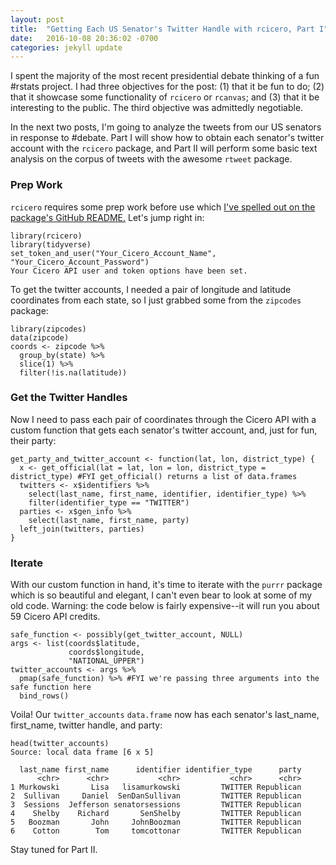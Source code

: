 ```yaml
---
layout: post
title:  "Getting Each US Senator's Twitter Handle with rcicero, Part I"
date:   2016-10-08 20:36:02 -0700
categories: jekyll update
---
```


I spent the majority of the most recent presidential debate thinking of a fun #rstats project. I had three objectives for the post:
(1) that it be fun to do; (2) that it showcase some functionality of `rcicero` or `rcanvas`; and (3) that it be interesting 
to the public. The third objective was admittedly negotiable.

In the next two posts, I'm going to analyze the tweets from our US senators in response to #debate. Part I will show how to obtain each
senator's twitter account with the `rcicero` package, and Part II will perform some basic text analysis on the corpus of tweets with the awesome `rtweet` package.

### Prep Work

`rcicero` requires some prep work before use which [I've spelled out on the package's GitHub README.](https://github.com/daranzolin/rcicero) Let's
jump right in:

```
library(rcicero)
library(tidyverse)
set_token_and_user("Your_Cicero_Account_Name", "Your_Cicero_Account_Password")
Your Cicero API user and token options have been set.
```

To get the twitter accounts, I needed a pair of longitude and latitude coordinates from each state, so I just grabbed 
some from the `zipcodes` package:

```
library(zipcodes)
data(zipcode)
coords <- zipcode %>% 
  group_by(state) %>% 
  slice(1) %>% 
  filter(!is.na(latitude))
```

### Get the Twitter Handles 

Now I need to pass each pair of coordinates through the Cicero API with a custom function that gets each senator's twitter account, and,
just for fun, their party:

```
get_party_and_twitter_account <- function(lat, lon, district_type) {
  x <- get_official(lat = lat, lon = lon, district_type = district_type) #FYI get_official() returns a list of data.frames
  twitters <- x$identifiers %>% 
    select(last_name, first_name, identifier, identifier_type) %>% 
    filter(identifier_type == "TWITTER")
  parties <- x$gen_info %>% 
    select(last_name, first_name, party)
  left_join(twitters, parties)
}
```

### Iterate

With our custom function in hand, it's time to iterate with the `purrr` package which is so beautiful and elegant, I can't even bear to look at some of my old code. Warning: the code below is fairly expensive--it will run you about 59 Cicero API credits. 

```
safe_function <- possibly(get_twitter_account, NULL)
args <- list(coords$latitude,
             coords$longitude,
             "NATIONAL_UPPER")
twitter_accounts <- args %>% 
  pmap(safe_function) %>% #FYI we're passing three arguments into the safe function here
  bind_rows()
```

Voila! Our `twitter_accounts` `data.frame` now has each senator's last_name, first_name, twitter handle, and party:

```
head(twitter_accounts)
Source: local data frame [6 x 5]

  last_name first_name      identifier identifier_type      party
      <chr>      <chr>           <chr>           <chr>      <chr>
1 Murkowski       Lisa   lisamurkowski         TWITTER Republican
2  Sullivan     Daniel  SenDanSullivan         TWITTER Republican
3  Sessions  Jefferson senatorsessions         TWITTER Republican
4    Shelby    Richard       SenShelby         TWITTER Republican
5   Boozman       John     JohnBoozman         TWITTER Republican
6    Cotton        Tom     tomcottonar         TWITTER Republican
```
Stay tuned for Part II.




